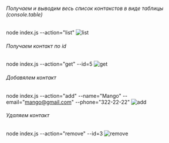 ###### Получаем и выводим весь список контакстов в виде таблицы (console.table)

node index.js --action="list" ![list](http://joxi.ru/BA0qGbvipoeLPr)

###### Получаем контакт по id

node index.js --action="get" --id=5 ![get](http://joxi.ru/v29bGyltpqe1YA)

###### Добавялем контакт

node index.js --action="add" --name="Mango" --email="mango@gmail.com"
--phone="322-22-22" ![add](http://joxi.ru/82QJL45T9beLaA)

###### Удаляем контакт

node index.js --action="remove" --id=3 ![remove](http://joxi.ru/823Gv8pH8qeVx2)
